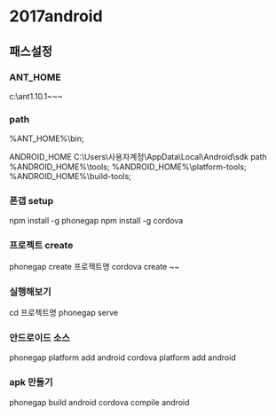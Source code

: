 # 2017android

## 패스설정

### ANT_HOME  
c:\ant1.10.1~~~

### path      
%ANT_HOME%\bin;

ANDROID_HOME C:\Users\사용자계정\AppData\Local\Android\sdk
path      
%ANDROID_HOME%\tools;
%ANDROID_HOME%\platform-tools;
%ANDROID_HOME%\build-tools;

### 폰갭 setup
npm install -g phonegap
npm install -g cordova

### 프로젝트 create
phonegap create 프로젝트명
cordova create ~~

### 실행해보기
cd 프로젝트명
phonegap serve

### 안드로이드 소스
phonegap platform add android
cordova platform add android

### apk 만들기
phonegap build android
cordova compile android
